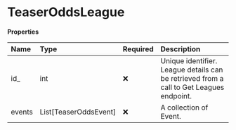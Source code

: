 # TeaserOddsLeague

**Properties**

| Name   | Type                  | Required | Description                                                                             |
| :----- | :-------------------- | :------- | :-------------------------------------------------------------------------------------- |
| id\_   | int                   | ❌       | Unique identifier. League details can be retrieved from a call to Get Leagues endpoint. |
| events | List[TeaserOddsEvent] | ❌       | A collection of Event.                                                                  |

<!-- This file was generated by liblab | https://liblab.com/ -->
